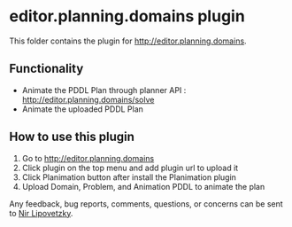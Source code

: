 # editor.planning.domains plugin

This folder contains the plugin for http://editor.planning.domains.

## Functionality
 - Animate the PDDL Plan through planner API : http://editor.planning.domains/solve
 - Animate the uploaded PDDL Plan


## How to use this plugin 

1. Go to http://editor.planning.domains
2. Click plugin on the top menu and add plugin url to upload it
3. Click Planimation button after install the Planimation plugin
4. Upload Domain, Problem, and Animation PDDL to animate the plan

Any feedback, bug reports, comments, questions, or concerns can be sent to [Nir Lipovetzky].

[Nir Lipovetzky]:<mailto:nir.lipovetzky@unimelb.edu.au>